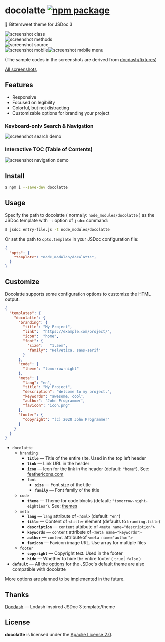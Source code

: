 # docolatte [![npm package](https://img.shields.io/badge/dynamic/json?label=npm%0Apackage&query=%24%5B%27dist-tags%27%5D%5B%27latest%27%5D&url=https%3A%2F%2Fregistry.npmjs.org%2Fdocolatte%2F)](https://www.npmjs.com/package/docolatte)

:chocolate_bar: Bittersweet theme for JSDoc 3

![screenshot class](https://raw.githubusercontent.com/amekusa/docolatte/trunk/gallery/class.png)  
![screenshot methods](https://raw.githubusercontent.com/amekusa/docolatte/trunk/gallery/methods.png)  
![screenshot source](https://raw.githubusercontent.com/amekusa/docolatte/trunk/gallery/source.png)  
![screenshot mobile](https://raw.githubusercontent.com/amekusa/docolatte/trunk/gallery/mobile.png)![screenshot mobile menu](https://raw.githubusercontent.com/amekusa/docolatte/trunk/gallery/mobile-menu.png)

(The sample codes in the screenshots are derived from [docdash/fixtures](https://github.com/clenemt/docdash/tree/master/fixtures))

[All screenshots](https://github.com/amekusa/docolatte/tree/trunk/gallery)

## Features

- Responsive
- Focused on legibility
- Colorful, but not distracting
- Customizable options for branding your project

### Keyboard-only Search & Navigation
![screenshot search demo](https://raw.githubusercontent.com/amekusa/docolatte/trunk/gallery/search-demo.gif)

### Interactive TOC (Table of Contents)
![screenshot navigation demo](https://raw.githubusercontent.com/amekusa/docolatte/trunk/gallery/nav-demo.gif)


## Install

```sh
$ npm i --save-dev docolatte
```


## Usage

Specify the path to docolatte ( normally: `node_modules/docolatte` ) as the JSDoc template with `-t` option of `jsdoc` command:

```sh
$ jsdoc entry-file.js -t node_modules/docolatte
```

Or set the path to `opts.template` in your JSDoc configuration file:

```json
{
  "opts": {
    "template": "node_modules/docolatte",
  }
}
```

## Customize

Docolatte supports some configuration options to customize the HTML output.

```json
{
  "templates": {
    "docolatte": {
      "branding": {
        "title": "My Project",
        "link":  "https://example.com/project/",
        "icon":  "home",
        "font": {
          "size":   "1.5em",
          "family": "Helvetica, sans-serif"
        }
      },
      "code": {
        "theme": "tomorrow-night"
      },
      "meta": {
        "lang": "en",
        "title": "My Project",
        "description": "Welcome to my project.",
        "keywords": "awesome, cool",
        "author": "John Programmer",
        "favicon": "icon.png"
      },
      "footer": {
        "copyright": "(c) 2020 John Programmer"
      }
    }
  }
}
```

- `docolatte`
  - `branding`
    - **`title`** &mdash; Title of the entire site. Used in the top left header
    - **`link`** &mdash; Link URL in the header
    - **`icon`** &mdash; Icon for the link in the header (default: `"home"`). See: [feathericons.com](https://feathericons.com/)
    - `font`
      - **`size`** &mdash; Font size of the title
      - **`family`** &mdash; Font family of the title
  - `code`
    - **`theme`** &mdash; Theme for code blocks (default: `"tomorrow-night-eighties"`). See: [themes](https://github.com/jmblog/color-themes-for-google-code-prettify)
  - `meta`
    - **`lang`** &mdash; `lang` attribute of `<html>` (default: `"en"`)
    - **`title`** &mdash; Content of `<title>` element (defaults to `branding.title`)
    - **`description`** &mdash; `content` attribute of `<meta name="description">`
    - **`keywords`** &mdash; `content` attribute of `<meta name="keywords">`
    - **`author`** &mdash; `content` attribute of `<meta name="author">`
    - **`favicon`** &mdash; Favicon image URL. Use array for multiple files
  - `footer`
    - **`copyright`** &mdash; Copyright text. Used in the footer
    - **`hide`** &mdash; Whether to hide the entire footer ( `true` | `false` )
- **`default`** &mdash; All the [options](https://jsdoc.app/about-configuring-default-template.html) for the JSDoc's default theme are also compatible with docolatte

More options are planned to be implemented in the future.

## Thanks
[Docdash](https://github.com/clenemt/docdash) &mdash; Lodash inspired JSDoc 3 template/theme

## License
**docolatte** is licensed under the [Apache License 2.0](https://github.com/amekusa/docolatte/blob/trunk/LICENSE).
